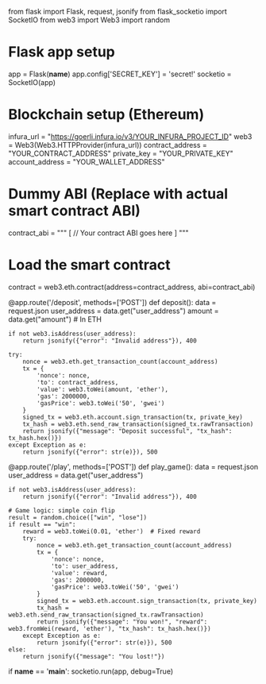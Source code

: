 from flask import Flask, request, jsonify
from flask_socketio import SocketIO
from web3 import Web3
import random

# Flask app setup
app = Flask(__name__)
app.config['SECRET_KEY'] = 'secret!'
socketio = SocketIO(app)

# Blockchain setup (Ethereum)
infura_url = "https://goerli.infura.io/v3/YOUR_INFURA_PROJECT_ID"
web3 = Web3(Web3.HTTPProvider(infura_url))
contract_address = "YOUR_CONTRACT_ADDRESS"
private_key = "YOUR_PRIVATE_KEY"
account_address = "YOUR_WALLET_ADDRESS"

# Dummy ABI (Replace with actual smart contract ABI)
contract_abi = """
[
  // Your contract ABI goes here
]
"""

# Load the smart contract
contract = web3.eth.contract(address=contract_address, abi=contract_abi)

@app.route('/deposit', methods=['POST'])
def deposit():
    data = request.json
    user_address = data.get("user_address")
    amount = data.get("amount")  # In ETH
    
    if not web3.isAddress(user_address):
        return jsonify({"error": "Invalid address"}), 400
    
    try:
        nonce = web3.eth.get_transaction_count(account_address)
        tx = {
            'nonce': nonce,
            'to': contract_address,
            'value': web3.toWei(amount, 'ether'),
            'gas': 2000000,
            'gasPrice': web3.toWei('50', 'gwei')
        }
        signed_tx = web3.eth.account.sign_transaction(tx, private_key)
        tx_hash = web3.eth.send_raw_transaction(signed_tx.rawTransaction)
        return jsonify({"message": "Deposit successful", "tx_hash": tx_hash.hex()})
    except Exception as e:
        return jsonify({"error": str(e)}), 500

@app.route('/play', methods=['POST'])
def play_game():
    data = request.json
    user_address = data.get("user_address")
    
    if not web3.isAddress(user_address):
        return jsonify({"error": "Invalid address"}), 400

    # Game logic: simple coin flip
    result = random.choice(["win", "lose"])
    if result == "win":
        reward = web3.toWei(0.01, 'ether')  # Fixed reward
        try:
            nonce = web3.eth.get_transaction_count(account_address)
            tx = {
                'nonce': nonce,
                'to': user_address,
                'value': reward,
                'gas': 2000000,
                'gasPrice': web3.toWei('50', 'gwei')
            }
            signed_tx = web3.eth.account.sign_transaction(tx, private_key)
            tx_hash = web3.eth.send_raw_transaction(signed_tx.rawTransaction)
            return jsonify({"message": "You won!", "reward": web3.fromWei(reward, 'ether'), "tx_hash": tx_hash.hex()})
        except Exception as e:
            return jsonify({"error": str(e)}), 500
    else:
        return jsonify({"message": "You lost!"})

if __name__ == '__main__':
    socketio.run(app, debug=True)
